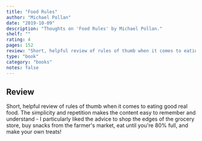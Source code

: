```yaml
---
title: "Food Rules"
author: "Michael Pollan"
date: "2019-10-09"
description: "Thoughts on 'Food Rules' by Michael Pollan."
shelf: ""
rating: 4
pages: 152
review: "Short, helpful review of rules of thumb when it comes to eating good real food. The simplicity and repetition makes the content easy to remember and understand - I particularly liked the advice to shop the edges of the grocery store, buy snacks from the farmer's market, eat until you're 80% full, and make your own treats!"
type: "book"
category: "books"
notes: false
---
```


## Review

Short, helpful review of rules of thumb when it comes to eating good real food. The simplicity and repetition makes the content easy to remember and understand - I particularly liked the advice to shop the edges of the grocery store, buy snacks from the farmer's market, eat until you're 80% full, and make your own treats!
